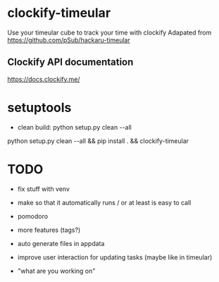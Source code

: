 # clockify-timeular
Use your timeular cube to track your time with clockify
Adapated from https://github.com/pSub/hackaru-timeular

## Clockify API documentation
https://docs.clockify.me/


# setuptools
- clean build: python setup.py clean --all



python setup.py clean --all && pip install . && clockify-timeular


# TODO
- fix stuff with venv
- make so that it automatically runs / or at least is easy to call 

- pomodoro
- more features (tags?)
- auto generate files in appdata
- improve user interaction for updating tasks (maybe like in timeular)
- "what are you working on"

